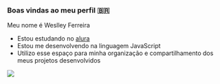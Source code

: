 ### Boas vindas ao meu perfil 🇧🇷

Meu nome é Weslley Ferreira

- Estou estudando no [alura](https://www.alura.com.br)
- Estou me desenvolvendo na linguagem JavaScript
- Utilizo esse espaço para minha organização e compartilhamento dos meus projetos desenvolvidos

![](https://media.tenor.com/i7llTDaTPtUAAAAM/naruto.gif)
